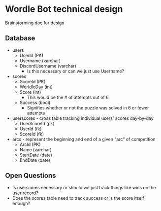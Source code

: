 # Wordle Bot technical design

Brainstorming doc for design

## Database

* users
    * UserId (PK)
    * Username (varchar)
    * DiscordUsername (varchar)
        * Is this necessary or can we just use Username?
* scores
    * ScoreId (PK) 
    * WorldleDay (int)
    * Score (int)
        * This would be the # of attempts out of 6
    * Success (bool)
        * Signifies whether or not the puzzle was solved in 6 or fewer attempts
* userscores - cross table tracking individual users' scores day-by-day
    *  UserScoreId (pk)
    *  UserId (fk)
    *  ScoreId (fk)
* arcs - represent the beginning and end of a given "arc" of competition
    * ArcId (PK)
    * Name (varchar)
    * StartDate (date)
    * EndDate (date)

## Open Questions

* Is userscores necessary or should we just track things like wins on the user record?
* Does the scores table need to track success or is the score itself enough?

